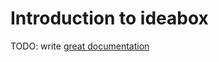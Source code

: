 # Introduction to ideabox

TODO: write [great documentation](http://jacobian.org/writing/what-to-write/)
